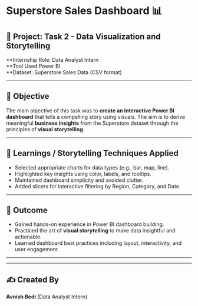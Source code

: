 # Superstore Sales Dashboard 📊

## 📁 Project: Task 2 - Data Visualization and Storytelling  
**Internship Role: Data Analyst Intern  
**Tool Used:Power BI  
**Dataset: Superstore Sales Data (CSV format)

---

## 🎯 Objective  
The main objective of this task was to **create an interactive Power BI dashboard** that tells a compelling story using visuals. The aim is to derive meaningful **business insights** from the Superstore dataset through the principles of **visual storytelling**.

---


## 🧠 Learnings / Storytelling Techniques Applied  

- Selected appropriate charts for data types (e.g., bar, map, line).
- Highlighted key insights using color, labels, and tooltips.
- Maintained dashboard simplicity and avoided clutter.
- Added slicers for interactive filtering by Region, Category, and Date.

---

## 📌 Outcome  

- Gained hands-on experience in Power BI dashboard building.
- Practiced the art of **visual storytelling** to make data insightful and actionable.
- Learned dashboard best practices including layout, interactivity, and user engagement.

---

---

## ✍️ Created By  
**Avnish Bedi** (Data Analyst Intern)  

